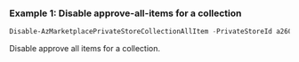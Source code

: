 ### Example 1: Disable approve-all-items for a collection
```powershell
Disable-AzMarketplacePrivateStoreCollectionAllItem -PrivateStoreId a260d38c-96cf-492d-a340-404d0c4b3ad6 -CollectionId fdb889a1-cf3e-49f0-95b8-2bb012fa0188
```

Disable approve all items for a collection.